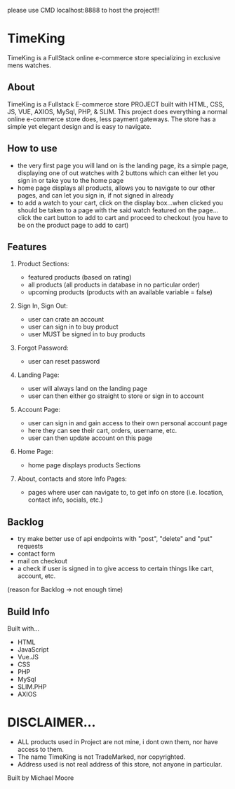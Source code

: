 please use CMD localhost:8888 to host the project!!!

# TimeKing
TimeKing is a FullStack online e-commerce store specializing in exclusive mens watches.

## About 
TimeKing is a Fullstack E-commerce store PROJECT built with HTML, CSS, JS, VUE, AXIOS, MySql, PHP, & SLIM. This project does everything a normal online e-commerce store does, less payment gateways. The store has a  simple yet elegant design and is easy to navigate.

## How to use

- the very first page you will land on is the landing page, its a simple page, displaying one of out watches with 2 buttons which can either let you sign in or take you to the home page
- home page displays all products, allows you to navigate to our other pages, and can let you sign in, if not signed in already
- to add a watch to your cart, click on the display box...when clicked you should be taken to a page with the said watch featured on the page... click the cart button to add to cart and proceed to checkout (you have to be on the product page to add to cart)

## Features

1. Product Sections: 
    + featured products (based on rating)
    + all products (all products in database in no particular order)
    + upcoming products (products with an available variable = false)

2. Sign In, Sign Out:
    + user can crate an account
    + user can sign in to buy product
    + user MUST be signed in to buy products

3. Forgot Password: 
    + user can reset password

4. Landing Page:
    + user will always land on the landing page
    + user can then either go straight to store or sign in to account

5. Account Page:
    + user can sign in and gain access to their own personal account page
    + here they can see their cart, orders, username, etc.
    + user can then update account on this page

6. Home Page: 
    + home page displays products Sections
 
7. About, contacts and store Info Pages:
    + pages where user can navigate to, to get info on store (i.e. location, contact info, socials, etc.)

## Backlog

- try make better use of api endpoints with "post", "delete" and "put" requests
- contact form
- mail on checkout
- a check if user is signed in to give access to certain things like cart, account, etc.

(reason for Backlog -> not enough time)

## Build Info

Built with...
- HTML 
- JavaScript
- Vue.JS
- CSS
- PHP
- MySql
- SLIM.PHP
- AXIOS

# DISCLAIMER...
- ALL products used in Project are not mine, i dont own them, nor have access to them.
- The name TimeKing is not TradeMarked, nor copyrighted.
- Address used is not real address of this store, not anyone in particular.

Built by Michael Moore